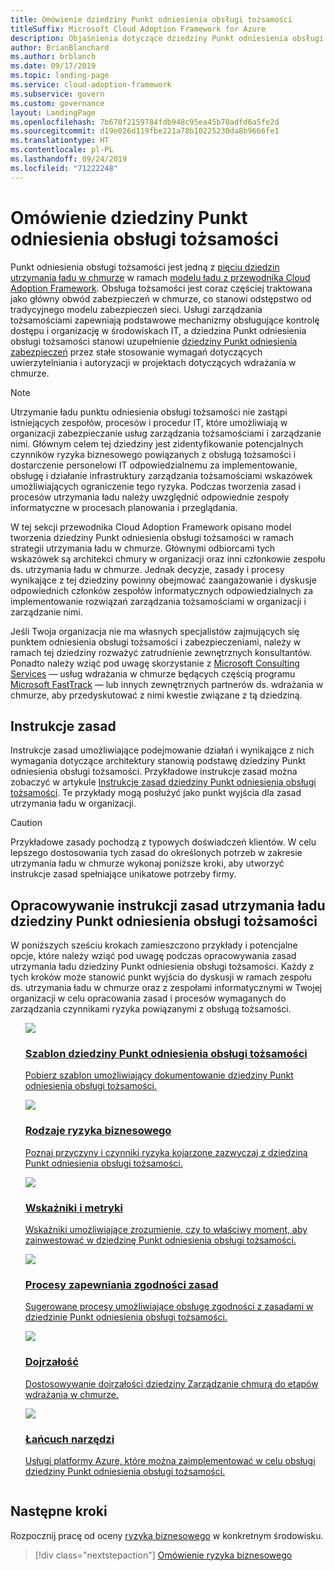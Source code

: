 ```yaml
---
title: Omówienie dziedziny Punkt odniesienia obsługi tożsamości
titleSuffix: Microsoft Cloud Adoption Framework for Azure
description: Objaśnienia dotyczące dziedziny Punkt odniesienia obsługi tożsamości w odniesieniu do utrzymania ładu w chmurze
author: BrianBlanchard
ms.author: brblanch
ms.date: 09/17/2019
ms.topic: landing-page
ms.service: cloud-adoption-framework
ms.subservice: govern
ms.custom: governance
layout: LandingPage
ms.openlocfilehash: 7b670f2159784fdb948c95ea45b70adfd6a5fe2d
ms.sourcegitcommit: d19e026d119fbe221a78b10225230da8b9666fe1
ms.translationtype: HT
ms.contentlocale: pl-PL
ms.lasthandoff: 09/24/2019
ms.locfileid: "71222248"
---
```

# <a name="identity-baseline-discipline-overview"></a>Omówienie dziedziny Punkt odniesienia obsługi tożsamości

Punkt odniesienia obsługi tożsamości jest jedną z [pięciu dziedzin utrzymania ładu w chmurze](../governance-disciplines.md) w ramach [modelu ładu z przewodnika Cloud Adoption Framework](../index.md). Obsługa tożsamości jest coraz częściej traktowana jako główny obwód zabezpieczeń w chmurze, co stanowi odstępstwo od tradycyjnego modelu zabezpieczeń sieci. Usługi zarządzania tożsamościami zapewniają podstawowe mechanizmy obsługujące kontrolę dostępu i organizację w środowiskach IT, a dziedzina Punkt odniesienia obsługi tożsamości stanowi uzupełnienie [dziedziny Punkt odniesienia zabezpieczeń](../security-baseline/index.md) przez stałe stosowanie wymagań dotyczących uwierzytelniania i autoryzacji w projektach dotyczących wdrażania w chmurze.

> [!NOTE]
> Utrzymanie ładu punktu odniesienia obsługi tożsamości nie zastąpi istniejących zespołów, procesów i procedur IT, które umożliwiają w organizacji zabezpieczanie usług zarządzania tożsamościami i zarządzanie nimi. Głównym celem tej dziedziny jest zidentyfikowanie potencjalnych czynników ryzyka biznesowego powiązanych z obsługą tożsamości i dostarczenie personelowi IT odpowiedzialnemu za implementowanie, obsługę i działanie infrastruktury zarządzania tożsamościami wskazówek umożliwiających ograniczenie tego ryzyka. Podczas tworzenia zasad i procesów utrzymania ładu należy uwzględnić odpowiednie zespoły informatyczne w procesach planowania i przeglądania.

W tej sekcji przewodnika Cloud Adoption Framework opisano model tworzenia dziedziny Punkt odniesienia obsługi tożsamości w ramach strategii utrzymania ładu w chmurze. Głównymi odbiorcami tych wskazówek są architekci chmury w organizacji oraz inni członkowie zespołu ds. utrzymania ładu w chmurze. Jednak decyzje, zasady i procesy wynikające z tej dziedziny powinny obejmować zaangażowanie i dyskusje odpowiednich członków zespołów informatycznych odpowiedzialnych za implementowanie rozwiązań zarządzania tożsamościami w organizacji i zarządzanie nimi.

Jeśli Twoja organizacja nie ma własnych specjalistów zajmujących się punktem odniesienia obsługi tożsamości i zabezpieczeniami, należy w ramach tej dziedziny rozważyć zatrudnienie zewnętrznych konsultantów. Ponadto należy wziąć pod uwagę skorzystanie z [Microsoft Consulting Services](https://www.microsoft.com/enterprise/services) — usług wdrażania w chmurze będących częścią programu [Microsoft FastTrack](https://azure.microsoft.com/programs/azure-fasttrack) — lub innych zewnętrznych partnerów ds. wdrażania w chmurze, aby przedyskutować z nimi kwestie związane z tą dziedziną.

## <a name="policy-statements"></a>Instrukcje zasad

Instrukcje zasad umożliwiające podejmowanie działań i wynikające z nich wymagania dotyczące architektury stanowią podstawę dziedziny Punkt odniesienia obsługi tożsamości. Przykładowe instrukcje zasad można zobaczyć w artykule [Instrukcje zasad dziedziny Punkt odniesienia obsługi tożsamości](./policy-statements.md). Te przykłady mogą posłużyć jako punkt wyjścia dla zasad utrzymania ładu w organizacji.

> [!CAUTION]
> Przykładowe zasady pochodzą z typowych doświadczeń klientów. W celu lepszego dostosowania tych zasad do określonych potrzeb w zakresie utrzymania ładu w chmurze wykonaj poniższe kroki, aby utworzyć instrukcje zasad spełniające unikatowe potrzeby firmy.

## <a name="developing-identity-baseline-governance-policy-statements"></a>Opracowywanie instrukcji zasad utrzymania ładu dziedziny Punkt odniesienia obsługi tożsamości

W poniższych sześciu krokach zamieszczono przykłady i potencjalne opcje, które należy wziąć pod uwagę podczas opracowywania zasad utrzymania ładu dziedziny Punkt odniesienia obsługi tożsamości. Każdy z tych kroków może stanowić punkt wyjścia do dyskusji w ramach zespołu ds. utrzymania ładu w chmurze oraz z zespołami informatycznymi w Twojej organizacji w celu opracowania zasad i procesów wymaganych do zarządzania czynnikami ryzyka powiązanymi z obsługą tożsamości.

<!-- markdownlint-disable MD033 -->

<ul class="panelContent cardsE">
<li style="display: flex; flex-direction: column;">
    <a href="./template.md">
        <div class="cardSize">
            <div class="cardPadding" >
                <div class="card" >
                    <div class="cardImageOuter">
                        <div class="cardImage">
                            <img src="../../_images/govern/process-template.png" class="x-hidden-focus"/>
                        </div>
                    </div>
                    <div class="cardText" style="padding-left:0px;">
                        <h3>Szablon dziedziny Punkt odniesienia obsługi tożsamości</h3>
                        <p class="x-hidden-focus">Pobierz szablon umożliwiający dokumentowanie dziedziny Punkt odniesienia obsługi tożsamości.</p>
                    </div>
                </div>
            </div>
        </div>
    </a>
</li><li style="display: flex; flex-direction: column;">
    <a href="./business-risks.md">
        <div class="cardSize">
            <div class="cardPadding" >
                <div class="card" >
                    <div class="cardImageOuter">
                        <div class="cardImage">
                            <img src="../../_images/govern/process-risks.png" class="x-hidden-focus"/>
                        </div>
                    </div>
                    <div class="cardText" style="padding-left:0px;">
                        <h3>Rodzaje ryzyka biznesowego</h3>
                        <p class="x-hidden-focus">Poznaj przyczyny i czynniki ryzyka kojarzone zazwyczaj z dziedziną Punkt odniesienia obsługi tożsamości.</p>
                    </div>
                </div>
            </div>
        </div>
    </a>
</li>
<li style="display: flex; flex-direction: column;">
    <a href="./metrics-tolerance.md">
        <div class="cardSize">
            <div class="cardPadding" >
                <div class="card" >
                    <div class="cardImageOuter">
                        <div class="cardImage">
                            <img src="../../_images/govern/process-metrics.png" class="x-hidden-focus"/>
                        </div>
                    </div>
                    <div class="cardText" style="padding-left:0px;">
                        <h3>Wskaźniki i metryki</h3>
                        <p class="x-hidden-focus">Wskaźniki umożliwiające zrozumienie, czy to właściwy moment, aby zainwestować w dziedzinę Punkt odniesienia obsługi tożsamości.</p>
                    </div>
                </div>
            </div>
        </div>
    </a>
</li>
<li style="display: flex; flex-direction: column;">
    <a href="./compliance-processes.md">
        <div class="cardSize">
            <div class="cardPadding" >
                <div class="card" >
                    <div class="cardImageOuter">
                        <div class="cardImage">
                            <img src="../../_images/govern/process-enforce.png" class="x-hidden-focus"/>
                        </div>
                    </div>
                    <div class="cardText" style="padding-left:0px;">
                        <h3>Procesy zapewniania zgodności zasad</h3>
                        <p class="x-hidden-focus">Sugerowane procesy umożliwiające obsługę zgodności z zasadami w dziedzinie Punkt odniesienia obsługi tożsamości.</p>
                    </div>
                </div>
            </div>
        </div>
    </a>
</li>
<li style="display: flex; flex-direction: column;">
    <a href="./discipline-improvement.md">
        <div class="cardSize">
            <div class="cardPadding" >
                <div class="card" >
                    <div class="cardImageOuter">
                        <div class="cardImage">
                            <img src="../../_images/govern/process-maturity.png" class="x-hidden-focus"/>
                        </div>
                    </div>
                    <div class="cardText" style="padding-left:0px;">
                        <h3>Dojrzałość</h3>
                        <p class="x-hidden-focus">Dostosowywanie dojrzałości dziedziny Zarządzanie chmurą do etapów wdrażania w chmurze.</p>
                    </div>
                </div>
            </div>
        </div>
    </a>
</li>
<li style="display: flex; flex-direction: column;">
    <a href="./toolchain.md">
        <div class="cardSize">
            <div class="cardPadding" >
                <div class="card" >
                    <div class="cardImageOuter">
                        <div class="cardImage">
                            <img src="../../_images/govern/process-toolchain.png" class="x-hidden-focus"/>
                        </div>
                    </div>
                    <div class="cardText" style="padding-left:0px;">
                        <h3>Łańcuch narzędzi</h3>
                        <p class="x-hidden-focus">Usługi platformy Azure, które można zaimplementować w celu obsługi dziedziny Punkt odniesienia obsługi tożsamości.</p>
                    </div>
                </div>
            </div>
        </div>
    </a>
</li>
</ul>

<!-- markdownlint-enable MD033 -->

## <a name="next-steps"></a>Następne kroki

Rozpocznij pracę od oceny [ryzyka biznesowego](./business-risks.md) w konkretnym środowisku.

> [!div class="nextstepaction"]
> [Omówienie ryzyka biznesowego](./business-risks.md)
